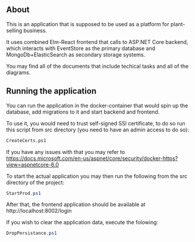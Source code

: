 ## About
This is an application that is supposed to be used as a platform for plant-selling business.

It uses combined Elm-React frontend that calls to ASP.NET Core backend, which interacts with EventStore as the primary database and MongoDb+ElasticSearch as secondary storage systems.

You may find all of the documents that include techical tasks and all of the diagrams.

## Running the application
You can run the application in the docker-container that would spin up the database, add migrations to it and start backend and frontend.

To use it, you would need to trust self-signed SSl certificate, to do so run this script from src directory (you need to have an admin access to do so):
```bash
CreateCerts.ps1
```
If you have any issues with that you may refer to https://docs.microsoft.com/en-us/aspnet/core/security/docker-https?view=aspnetcore-6.0

To start the actual application you may then run the following from the src directory of the project: 
```powershell
StartProd.ps1
```
After that, the frontend application should be available at http://localhost:8002/login

If you wish to clear the application data, execute the folowing:
```powershell
DropPersistance.ps1
```